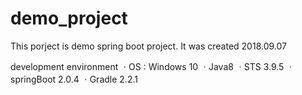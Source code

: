 # demo_project

This porject is demo spring boot project.
It was created 2018.09.07


development environment
ㆍOS : Windows 10
ㆍJava8
ㆍSTS 3.9.5
ㆍspringBoot 2.0.4
ㆍGradle 2.2.1
